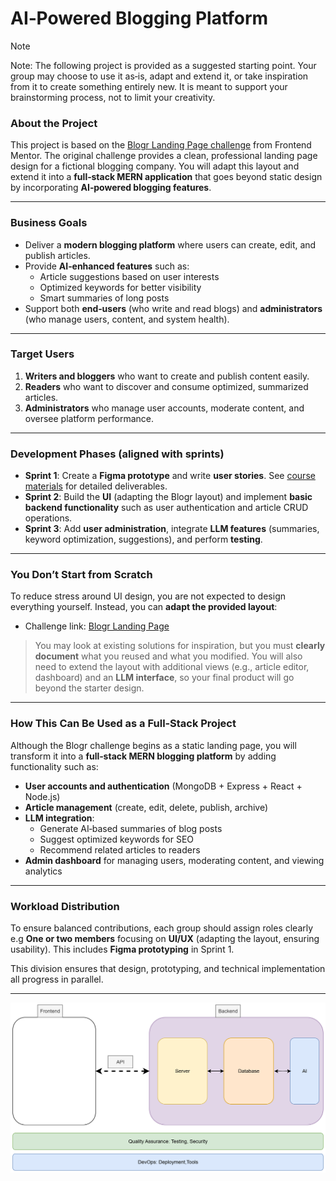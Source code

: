 # AI‑Powered Blogging Platform

> [!NOTE]  
> Note: The following project is provided as a suggested starting point. Your group may choose to use it as‑is, adapt and extend it, or take inspiration from it to create something entirely new. It is meant to support your brainstorming process, not to limit your creativity.


### About the Project

This project is based on the [Blogr Landing Page challenge](https://www.frontendmentor.io/challenges/blogr-landing-page-EX2RLAApP) from Frontend Mentor. The original challenge provides a clean, professional landing page design for a fictional blogging company. You will adapt this layout and extend it into a **full‑stack MERN application** that goes beyond static design by incorporating **AI‑powered blogging features**.

---

### Business Goals

- Deliver a **modern blogging platform** where users can create, edit, and publish articles.  
- Provide **AI‑enhanced features** such as:  
  - Article suggestions based on user interests  
  - Optimized keywords for better visibility  
  - Smart summaries of long posts  
- Support both **end‑users** (who write and read blogs) and **administrators** (who manage users, content, and system health).  

---

### Target Users

1. **Writers and bloggers** who want to create and publish content easily.  
2. **Readers** who want to discover and consume optimized, summarized articles.  
3. **Administrators** who manage user accounts, moderate content, and oversee platform performance.  

---

### Development Phases (aligned with sprints)

- **Sprint 1**: Create a **Figma prototype** and write **user stories**. See [course materials](https://github.com/tx00-web-en/Project/blob/main/material/sprint1.md) for detailed deliverables.
- **Sprint 2**: Build the **UI** (adapting the Blogr layout) and implement **basic backend functionality** such as user authentication and article CRUD operations.  
- **Sprint 3**: Add **user administration**, integrate **LLM features** (summaries, keyword optimization, suggestions), and perform **testing**.  

---

### You Don’t Start from Scratch

To reduce stress around UI design, you are not expected to design everything yourself. Instead, you can **adapt the provided layout**:

- Challenge link: [Blogr Landing Page](https://www.frontendmentor.io/challenges/blogr-landing-page-EX2RLAApP)  

> You may look at existing solutions for inspiration, but you must **clearly document** what you reused and what you modified. You will also need to extend the layout with additional views (e.g., article editor, dashboard) and an **LLM interface**, so your final product will go beyond the starter design.

---

### How This Can Be Used as a Full‑Stack Project

Although the Blogr challenge begins as a static landing page, you will transform it into a **full‑stack MERN blogging platform** by adding functionality such as:

- **User accounts and authentication** (MongoDB + Express + React + Node.js)  
- **Article management** (create, edit, delete, publish, archive)  
- **LLM integration**:  
  - Generate AI‑based summaries of blog posts  
  - Suggest optimized keywords for SEO  
  - Recommend related articles to readers  
- **Admin dashboard** for managing users, moderating content, and viewing analytics  

---

### Workload Distribution

To ensure balanced contributions, each group should assign roles clearly e.g **One or two members** focusing on **UI/UX** (adapting the layout, ensuring usability). This includes **Figma prototyping** in Sprint 1.  

This division ensures that design, prototyping, and technical implementation all progress in parallel.


---

![](./fullsatck-new.png)